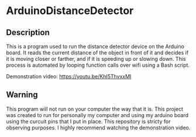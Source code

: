 # ArduinoDistanceDetector

## Description
This is a program used to run the distance detector device on the Arduino board. It reads the current distance of the object in front of it and decides if it is moving closer or farther, and if it is speeding up or slowing down. This process is automated by looping function calls over wifi using a Bash script.

Demonstration video: https://youtu.be/KhI5ThvxxMI

## Warning
This program will not run on your computer the way that it is. This project was created to run for personally my computer and using my arduino board using the curcuit pins that I put in place. This repository is stricty for observing purposes. I highly recommend watching the demonstration video.
